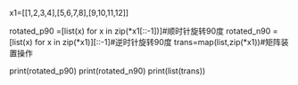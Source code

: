 x1=[[1,2,3,4],[5,6,7,8],[9,10,11,12]]

rotated_p90 =[list(x) for x in zip(*x1[::-1])]#顺时针旋转90度
rotated_n90 =[list(x) for x in zip(*x1)][::-1]#逆时针旋转90度
trans=map(list,zip(*x1))#矩阵装置操作

print(rotated_p90)
print(rotated_n90)
print(list(trans))
